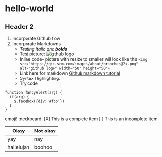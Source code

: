 # hello-world

## Header 2
1. Incorporate Github flow
2. Incorporate Markdowns
   -  _Testing italic and **bolds**_
   -  Test picture: ![github logo](http://dandelion.github.io/slides/dandelion-0.10.0/assets/images/logo_github_small.gif)
   -  Inline code- picture with resize to smaller will look like this `<img src="https://git-scm.com/images/about/branches@2x.png" alt="github logo" width="50" height="50">`
   -  Link here for markdown [Github markdown tutorial](https://guides.github.com/features/mastering-markdown/)
   -  Syntax Highlighting:
     -  Try code
```
function fancyAlert(arg) {
  if(arg) {
    $.facebox({div:'#foo'})
  }
}
```

emoji! :neckbeard:
[X] This is a complete item
[ ] This is an ~~incomplete~~ item 

Okay|Not okay
----|----
yay|nay
hallelujah|boohoo



